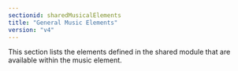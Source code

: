```yaml
---
sectionid: sharedMusicalElements
title: "General Music Elements"
version: "v4"
---
```


This section lists the elements defined in the shared module that are available within the music element.
